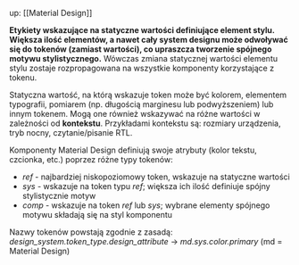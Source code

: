 up: [[Material Design]]

**Etykiety wskazujące na statyczne wartości definiujące element stylu. Większa ilość elementów, a nawet cały system designu może odwoływać się do tokenów (zamiast wartości), co upraszcza tworzenie spójnego motywu stylistycznego.** Wówczas zmiana statycznej wartości elementu stylu zostaje rozpropagowana na wszystkie komponenty korzystające z tokenu.

Statyczna wartość, na którą wskazuje token może być kolorem, elementem typografii, pomiarem (np. długością marginesu lub podwyższeniem) lub innym tokenem. Mogą one również wskazywać na różne wartości w zależności od **kontekstu**. Przykładami kontekstu są: rozmiary urządzenia, tryb nocny, czytanie/pisanie RTL.

Komponenty Material Design definiują swoje atrybuty (kolor tekstu, czcionka, etc.) poprzez różne typy tokenów:
- _ref_ - najbardziej niskopoziomowy token, wskazuje na statyczne wartości
- _sys_ - wskazuje na token typu _ref_; większa ich ilość definiuje spójny stylistycznie motyw
- _comp_ - wskazuje na token _ref_ lub _sys_; wybrane elementy spójnego motywu składają się na styl komponentu

Nazwy tokenów powstają zgodnie z zasadą:
_design_system.token_type.design_attribute_ -> _md.sys.color.primary_ (md = Material Design)

